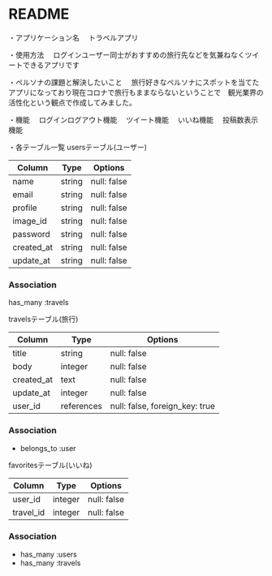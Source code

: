 # README

・アプリケーション名
　トラベルアプリ

・使用方法
　ログインユーザー同士がおすすめの旅行先などを気兼ねなくツイートできるアプリです

・ペルソナの課題と解決したいこと
　旅行好きなペルソナにスポットを当てたアプリになっており現在コロナで旅行もままならないということで　観光業界の活性化という観点で作成してみました。

・機能
　ログインログアウト機能
　ツイート機能
　いいね機能
　投稿数表示機能

・各テーブル一覧
usersテーブル(ユーザー)

| Column                          | Type       | Options      |
| ------------------------------- | ---------- | ------------ |
| name                            | string     | null: false  |名前
| email                           | string     | null: false  |メールアドレス
| profile                         | string     | null: false  |プロフィール
| image_id                        | string     | null: false  |写真
| password                        | string     | null: false  |パスワード
| created_at                      | string     | null: false  |作成日
| update_at                       | string     | null: false  |更新日

### Association
has_many :travels


travelsテーブル(旅行)

| Column               | Type       | Options                        |
| ---------------------| ------     | -------------------------------|
| title                | string     | null: false                    |旅行先名
| body                 | integer    | null: false                    |旅行先詳細
| created_at           | text       | null: false                    |作成日
| update_at            | integer    | null: false                    |更新日
| user_id              | references | null: false, foreign_key: true |ユーザーid

### Association
- belongs_to :user

favoritesテーブル(いいね)

| Column               | Type       | Options                        |
| ---------------------| ------     | -------------------------------|
| user_id              | integer    | null: false                    |ユーザーid
| travel_id            | integer    | null: false                    |旅行先id

### Association
- has_many :users
- has_many :travels